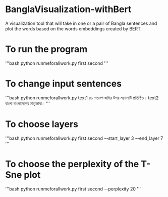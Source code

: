 # BanglaVisualization-withBert
A visualization tool that will take in one or a pair of Bangla sentences and plot the words based on the words embeddings created by BERT.

# To run the program
'''bash
python runmeforallwork.py first second
''' 

# To change input sentences
'''bash
python runmeforallwork.py text1 ৪০ শতাংশ জমির উপর মাদ্রাসাটি প্রতিষ্ঠিত। text2 বাংলা বাংলাদেশের মাতৃভাষা।
'''

# To choose layers
'''bash
python runmeforallwork.py first second --start_layer 3 --end_layer 7
''' 

# To choose the perplexity of the T-Sne plot
'''bash
python runmeforallwork.py first second --perplexity 20
'''
